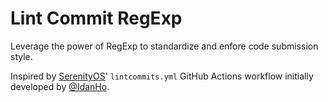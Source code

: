 # Lint Commit RegExp
Leverage the power of RegExp to standardize and enfore code submission style.

Inspired by [SerenityOS](https://github.com/SerenityOS/serenity)' `lintcommits.yml` GitHub Actions workflow initially developed by [@IdanHo](https://github.com/SerenityOS/serenity/commit/fd68e606e707e4c932c75f1840452ec1424e5754).
